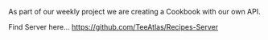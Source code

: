 As part of our weekly project we are creating a Cookbook with our own API.

Find Server here...
https://github.com/TeeAtlas/Recipes-Server
